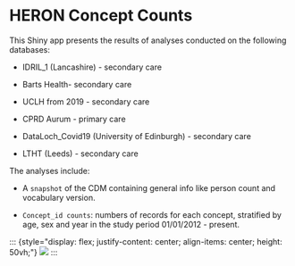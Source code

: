 # HERON Concept Counts

This Shiny app presents the results of analyses conducted on the following databases:

-   IDRIL_1 (Lancashire) - secondary care

-   Barts Health- secondary care

-   UCLH from 2019 - secondary care

-   CPRD Aurum - primary care

-   DataLoch_Covid19 (University of Edinburgh) - secondary care

-   LTHT (Leeds) - secondary care

The analyses include:

-   A `snapshot` of the CDM containing general info like person count and vocabulary version.

-   `Concept_id counts`: numbers of records for each concept, stratified by age, sex and year in the study period 01/01/2012 - present.

::: {style="display: flex; justify-content: center; align-items: center; height: 50vh;"}
<img src="hdruk_logo.svg" style="max-width: 200px; height: auto;"/>
:::
